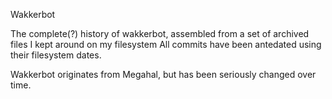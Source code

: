Wakkerbot

The complete(?) history of wakkerbot, assembled from
a set of archived files I kept around on my filesystem
All commits have been antedated using their filesystem dates.

Wakkerbot originates from Megahal, but has been seriously changed over time.

